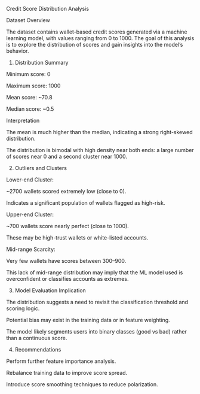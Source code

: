 Credit Score Distribution Analysis

Dataset Overview

The dataset contains wallet-based credit scores generated via a machine learning model, with values ranging from 0 to 1000. The goal of this analysis is to explore the distribution of scores and gain insights into the model’s behavior.

1. Distribution Summary

Minimum score: 0

Maximum score: 1000

Mean score: ~70.8

Median score: ~0.5

Interpretation

The mean is much higher than the median, indicating a strong right-skewed distribution.

The distribution is bimodal with high density near both ends: a large number of scores near 0 and a second cluster near 1000.

2. Outliers and Clusters

Lower-end Cluster:

~2700 wallets scored extremely low (close to 0).

Indicates a significant population of wallets flagged as high-risk.

Upper-end Cluster:

~700 wallets score nearly perfect (close to 1000).

These may be high-trust wallets or white-listed accounts.

Mid-range Scarcity:

Very few wallets have scores between 300–900.

This lack of mid-range distribution may imply that the ML model used is overconfident or classifies accounts as extremes.

3. Model Evaluation Implication

The distribution suggests a need to revisit the classification threshold and scoring logic.

Potential bias may exist in the training data or in feature weighting.

The model likely segments users into binary classes (good vs bad) rather than a continuous score.

4. Recommendations

Perform further feature importance analysis.

Rebalance training data to improve score spread.

Introduce score smoothing techniques to reduce polarization.

